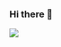 ### Hi there 👋

<!--
**dossantosvictor/dossantosvictor** is a ✨ _special_ ✨ repository because its `README.md` (this file) appears on your GitHub profile.

Here are some ideas to get you started:

- 🔭 I’m currently working on ...
- 🌱 I’m currently learning ...
- 👯 I’m looking to collaborate on ...
- 🤔 I’m looking for help with ...
- 💬 Ask me about ...
- 📫 How to reach me: ...
- 😄 Pronouns: ...
- ⚡ Fun fact: ...
-->
<p>
<a href="https://github.com/dossantosvictor/github-readme-stats">
  
  <img align = "center" src = "https://github-readme-stats.vercel.app/api/top-langs/?username=dossantosvictor&layout=compact&theme=radical" />
</a>
</p>
